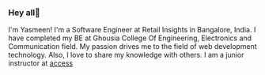 ### Hey all👋

I'm Yasmeen! I'm a Software Engineer at Retail Insights in Bangalore, India. I have completed my BE at Ghousia College Of Engineering, Electronics and Communication field. My passion drives me to the field of web development technology. Also, I love to share my knowledge with others. I am a junior instructor at [access](https://www.access.org.in/)
